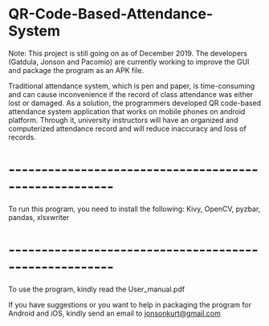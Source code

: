 # QR-Code-Based-Attendance-System

Note: This project is still going on as of December 2019. The developers (Gatdula, Jonson and Pacomio) are currently working to improve the GUI and package the program as an APK file.

Traditional attendance system, which is pen and paper, is time-consuming and can cause inconvenience if the record of class attendance was either lost or damaged. As a solution, the programmers developed QR code-based attendance system application that works on mobile phones on android platform. Through it, university instructors will have an organized and computerized attendance record and will reduce inaccuracy and loss of records.

# ------------------------------------------------------
To run this program, you need to install the following:
Kivy, OpenCV, pyzbar, pandas, xlsxwriter
# ------------------------------------------------------

To use the program, kindly read the User_manual.pdf

If you have suggestions or you want to help in packaging the program for Android and iOS, kindly send an email to jonsonkurt@gmail.com
